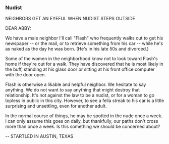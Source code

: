 ### Nudist

NEIGHBORS GET AN EYEFUL WHEN NUDIST STEPS OUTSIDE

DEAR ABBY:

We have a male neighbor I'll call "Flash" who frequently walks out to get his newspaper -- or the mail, or to retrieve something from his car -- while he's as naked as the day he was born. (He's in his late 50s and divorced.)

Some of the women in the neighborhood know not to look toward Flash's home if they're out for a walk. They have discovered that he is most likely in the buff, standing at his glass door or sitting at his front office computer with the door open.

Flash is otherwise a likable and helpful neighbor. We hesitate to say anything. We do not want to say anything that might destroy that relationship. It's not against the law to be a nudist, or for a woman to go topless in public in this city. However, to see a fella streak to his car is a little surprising and unsettling, even for another adult.

In the normal course of things, he may be spotted in the nude once a week. I can only assume this goes on daily, but thankfully, our paths don't cross more than once a week. Is this something we should be concerned about?

-- STARTLED IN AUSTIN, TEXAS